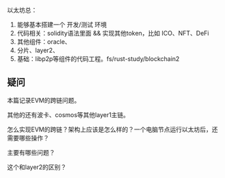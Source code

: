 以太坊总：



1. 能够基本搭建一个 开发/测试 环境
2. 代码相关：solidity语法里面 && 实现其他token，比如 ICO、NFT、DeFi
3. 其他组件：oracle、
4. 分片、layer2、
5. 基础：libp2p等组件的代码工程。fs/rust-study/blockchain2





## 疑问

本篇记录EVM的跨链问题。

其他的还有波卡、cosmos等其他layer1主链。



怎么实现EVM的跨链？架构上应该是怎么样的？一个电脑节点运行以太坊后，还需要哪些操作？

主要有哪些问题？

这个和layer2的区别？




